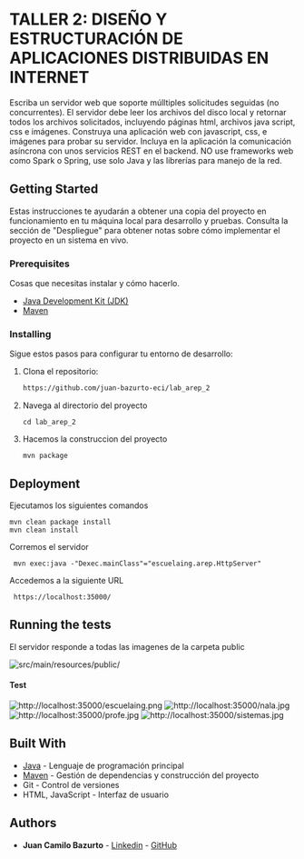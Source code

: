 # TALLER 2: DISEÑO Y ESTRUCTURACIÓN DE APLICACIONES DISTRIBUIDAS EN INTERNET

Escriba un servidor web que soporte múlltiples solicitudes seguidas (no concurrentes). El servidor debe leer los archivos del disco local y retornar todos los archivos solicitados, incluyendo páginas html, archivos java script, css e imágenes. Construya una aplicación web con  javascript, css, e imágenes para probar su servidor. Incluya en la aplicación la comunicación asíncrona con unos servicios REST en el backend. NO use frameworks web como Spark o Spring, use solo Java y las librerías para manejo de la red.


## Getting Started

Estas instrucciones te ayudarán a obtener una copia del proyecto en funcionamiento en tu máquina local para desarrollo y pruebas. Consulta la sección de "Despliegue" para obtener notas sobre cómo implementar el proyecto en un sistema en vivo.

### Prerequisites

Cosas que necesitas instalar y cómo hacerlo.

- [Java Development Kit (JDK)](https://www.oracle.com/java/technologies/javase-jdk11-downloads.html)
- [Maven](https://maven.apache.org/install.html)

### Installing

Sigue estos pasos para configurar tu entorno de desarrollo:

1. Clona el repositorio:

   ```bash
   https://github.com/juan-bazurto-eci/lab_arep_2
2. Navega al directorio del proyecto

	 ```
    cd lab_arep_2
    ```

3. Hacemos la construccion del proyecto

	```
    mvn package
    ```

## Deployment

Ejecutamos los siguientes comandos

    mvn clean package install
    mvn clean install

Corremos el servidor

	 mvn exec:java -"Dexec.mainClass"="escuelaing.arep.HttpServer"

Accedemos a la siguiente URL

	 https://localhost:35000/

## Running the tests

El servidor responde a todas las imagenes de la carpeta public

![src/main/resources/public/](ReadmeImages/carpeta.png)

#### Test

![http://localhost:35000/escuelaing.png](ReadmeImages/escuelaing.png)
![http://localhost:35000/nala.jpg](ReadmeImages/nala.png)
![http://localhost:35000/profe.jpg](ReadmeImages/profe.png)
![http://localhost:35000/sistemas.jpg](ReadmeImages/sistemas.png)

## Built With
* [Java](https://www.java.com/) - Lenguaje de programación principal
* [Maven](https://maven.apache.org/) - Gestión de dependencias y construcción del proyecto
* Git - Control de versiones
* HTML, JavaScript - Interfaz de usuario

## Authors

* **Juan Camilo Bazurto** - [Linkedin](https://www.linkedin.com/in/juan-camilo-b-b65379105/) - [GitHub](https://github.com/juan-bazurto-eci)